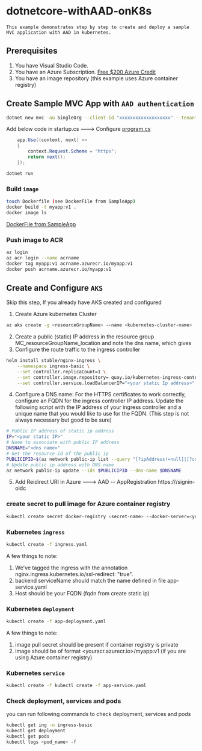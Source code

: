 # dotnetcore-withAAD-onK8s

    This example demonstrates step by step to create and deploy a sample MVC application with AAD in kubernetes.

## Prerequisites

1. You have Visual Studio Code.
2. You have an Azure Subscription. [Free $200 Azure Credit](https://azure.microsoft.com/free)
3. You have an image repository (this example uses Azure container registry)

## Create Sample MVC App with `AAD authentication`
```sh
dotnet new mvc -au SingleOrg --client-id "xxxxxxxxxxxxxxxxxxx" --tenant-id "xxxxxxxxxxxxxxxxxxxxxxxx" --domain "xxxxxxxx"
```
Add below code in startup.cs ---> Configure [program.cs](https://github.com/rupeshtech/dotnetcore-withAAD-onK8s/blob/master/SampleMvcAppWithAad/Program.cs)

```csharp
    app.Use((context, next) =>
    {
        context.Request.Scheme = "https";
        return next();
    });
```
```sh
dotnet run
```
### Build `image`
```sh
touch Dockerfile (see DockerFile from SampleApp)
docker build -t myapp:v1 .
docker image ls
```
[DockerFile from SampleApp](https://github.com/rupeshtech/dotnetcore-withAAD-onK8s/blob/master/SampleMvcAppWithAad/Dockerfile)
### Push image to ACR
```sh
az login
az acr login --name acrname
docker tag myapp:v1 acrname.azurecr.io/myapp:v1
docker push acrname.azurecr.io/myapp:v1
```

## Create and Configure `AKS`
Skip this step, If you already have AKS created and configured
1. Create Azure kubernetes Cluster
```sh
az aks create -g <resourceGroupName> --name <kubernetes-cluster-name>  --service-principal <servicePrincipalId> --client-secret <clientSecret>
```
2. Create a public (static) IP address in the resource group MC_resourceGroupName_location and note the dns name, which gives <fqdn>
3. Configure the route traffic to the ingress controller
```sh
helm install stable/nginx-ingress \
    --namespace ingress-basic \
    --set controller.replicaCount=1 \
	--set controller.image.repository= quay.io/kubernetes-ingress-controller/nginx-ingress-controller  \
    --set controller.service.loadBalancerIP="<your static Ip address>"
```
4. Configure a DNS name: For the HTTPS certificates to work correctly, configure an FQDN for the ingress controller IP address. Update the following script with the IP address of your ingress controller and a unique name that you would like to use for the FQDN. (This step is not always necessary but good to be sure)
```sh
# Public IP address of static ip address
IP="<your static IP>"
# Name to associate with public IP address
DNSNAME="<dns name>"
# Get the resource-id of the public ip
PUBLICIPID=$(az network public-ip list --query "[?ipAddress!=null]|[?contains(ipAddress, '$IP')].[id]" --output tsv)
# Update public ip address with DNS name
az network public-ip update --ids $PUBLICIPID --dns-name $DNSNAME
```
5. Add Reidirect URI in Azure ---> AAD -- AppRegistration 
https://<fqdn>/signin-oidc
### create secret to pull image for Azure container registry
```sh
kubectl create secret docker-registry <secret-name> --docker-server=<youracr.azurecr.io> --docker-username=<acrusername> --docker-password=<acr-password> --docker-email=<youremailaddress>
```

### Kubernetes `ingress`
```sh
kubectl create -f ingress.yaml
```
A few things to note:
1. We've tagged the ingress with the annotation nginx.ingress.kubernetes.io/ssl-redirect: "true".
2. backend serviceName should match the name defined in file app-service.yaml
3. Host should be your FQDN (fqdn from create static ip)

### Kubernetes `deployment`
```sh
kubectl create -f app-deployment.yaml
```
A few things to note:
1. image pull secret should be present if container registry is private
2. image should be of format <youracr.azurecr.io>/myapp:v1  (if you are using Azure container registry)

### Kubernetes `service`
```sh
kubectl create -f kubectl create -f app-service.yaml
```
### Check deployment, services and pods

you can run following commands to check deployment, services and pods
```sh
kubectl get ing -n ingress-basic
kubectl get deployment
kubectl get pods
kubectl logs <pod_name> -f
```